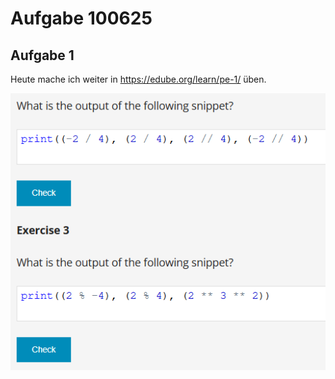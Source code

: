 # Aufgabe 100625

## Aufgabe 1

Heute mache ich weiter in https://edube.org/learn/pe-1/ üben.

![100625](/images/Screenshot%202025-06-10%20181046.png)
